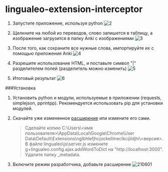 # lingualeo-extension-interceptor

1. Запустите приложение, используя python
![2](https://cloud.githubusercontent.com/assets/7573215/8169784/8bf77b7a-13b4-11e5-9197-bbabf3e0143a.jpg)

2. Щелкните на любой из переводов, слово запишется в таблицу, а изображение загрузится в папку Anki с изображениями
![3](https://cloud.githubusercontent.com/assets/7573215/8169788/8e584a52-13b4-11e5-807b-39278da8b302.jpg)

3. После того, как сохраните все нужные слова, импортируйте их с помощью приложения Anki
![4](https://cloud.githubusercontent.com/assets/7573215/8169790/915372b8-13b4-11e5-8491-db89f9c141d2.jpg)

4. Разрешите использование HTML, и поставьте символ "|" разделителем полей (разделитель можно изменить)
![5](https://cloud.githubusercontent.com/assets/7573215/8169795/95baac40-13b4-11e5-82d6-ca4d6a986149.jpg)

5. Итоговый результат
![6](https://cloud.githubusercontent.com/assets/7573215/8169796/95c6b422-13b4-11e5-9727-7f548dcc01dd.jpg)


###Установка
1. Установить python и модули, используемые в приложении (requests, simplejson, pprintpp). Рекомендуется использовать pip для установки модулей.
2. Скачайте уже измененное [расширение](https://mega.co.nz/#F!8sFHjQZa!Tj0cZnarJo2N24SRFNWVMg) или измените его сами. 
    > Сделайте копию C:\Users\\<имя пользователя>\AppData\Local\Google\Chrome\User Data\Default\Extensions\nglbhlefjhcjockellmeclkcijildjhi\\<версия>\. В файле lingualeo\js\server.js измените g+lingualeo.config.ajax.addWordToDict на "http://localhost:3000". Удалите папку _metadata.

3. Включите режим разработчика, добавьте расширение
![210601](https://cloud.githubusercontent.com/assets/7573215/8169794/959ce23c-13b4-11e5-8234-6f0c0429e440.png)
